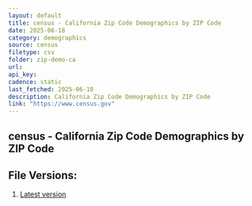 ```yaml
---
layout: default
title: census - California Zip Code Demographics by ZIP Code
date: 2025-06-18
category: demographics
source: census
filetype: csv
folder: zip-demo-ca
url: 
api_key: 
cadence: static
last_fetched: 2025-06-18
description: California Zip Code Demographics by ZIP Code
link: "https://www.census.gov"
---
```


## census - California Zip Code Demographics by ZIP Code

<div id="data-chart"></div>
<div id="data-table"></div>
<script>
document.addEventListener('DOMContentLoaded', function(){
  document.getElementById('data-table').textContent = 'This source isn't supported for tables yet.';
});
</script>

## File Versions:
1. [Latest version](./latest.csv)
